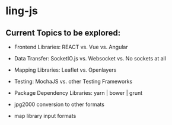 # ling-js

## Current Topics to be explored:
- Frontend Libraries: REACT vs. Vue vs. Angular
- Data Transfer: SocketIO.js vs. Websocket vs. No sockets at all
- Mapping Libraries: Leaflet vs. Openlayers
- Testing: MochaJS vs. other Testing Frameworks
- Package Dependency Libraries: yarn | bower | grunt

- jpg2000 conversion to other formats
- map library input formats
